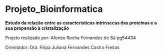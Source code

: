 # Projeto_Bioinformatica
**Estudo da relação entre as características intrínsecas das proteínas e a sua propensão à cristalização**

Projeto realizado por:
Afonso Rocha Fernandes de Sá pg54434

Orientador:
Dra. Filipa Juliana Fernandes Castro Freitas
